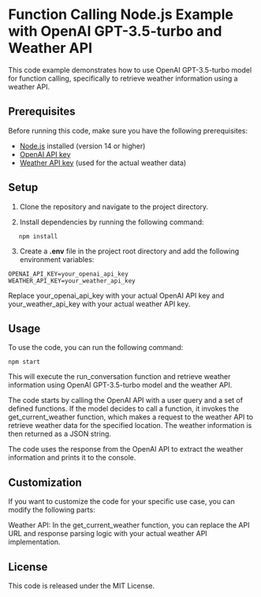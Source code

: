 # Function Calling Node.js Example with OpenAI GPT-3.5-turbo and Weather API

This code example demonstrates how to use OpenAI GPT-3.5-turbo model for function calling, specifically to retrieve weather information using a weather API.

## Prerequisites

Before running this code, make sure you have the following prerequisites:

- [Node.js](https://nodejs.org/en) installed (version 14 or higher)
- [OpenAI API key ](https://platform.openai.com/account/api-keys)
- [Weather API key](https://www.weatherapi.com/my/) (used for the actual weather data)  

## Setup

1. Clone the repository and navigate to the project directory.

2. Install dependencies by running the following command:

```shell
   npm install
```

3. Create a **.env** file in the project root directory and add the following environment variables:

```shell
OPENAI_API_KEY=your_openai_api_key
WEATHER_API_KEY=your_weather_api_key
```

Replace your_openai_api_key with your actual OpenAI API key and your_weather_api_key with your actual weather API key.

## Usage
To use the code, you can run the following command:

```shell
npm start
```

This will execute the run_conversation function and retrieve weather information using OpenAI GPT-3.5-turbo model and the weather API.

The code starts by calling the OpenAI API with a user query and a set of defined functions. If the model decides to call a function, it invokes the get_current_weather function, which makes a request to the weather API to retrieve weather data for the specified location. The weather information is then returned as a JSON string.

The code uses the response from the OpenAI API to extract the weather information and prints it to the console.

## Customization
If you want to customize the code for your specific use case, you can modify the following parts:

Weather API: In the get_current_weather function, you can replace the API URL and response parsing logic with your actual weather API implementation.

## License
This code is released under the MIT License.
